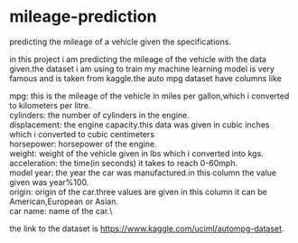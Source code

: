 # mileage-prediction
predicting the mileage of a vehicle given the specifications.

in this project i am predicting the mileage of the vehicle with the data given.the dataset i am using to train my machine learning model is very famous and is taken from kaggle.the auto mpg dataset have columns like 

mpg: this is the mileage of the vehicle in miles per gallon,which i converted to kilometers per litre.\
cylinders: the number of cylinders in the engine.\
displacement: the engine capacity.this data was given in cubic inches which i converted to cubic centimeters\
horsepower: horsepower of the engine.\
weight: weight of the vehicle given in lbs which i converted into kgs.\
acceleration: the time(in seconds) it takes to reach 0-60mph.\
model year: the year the car was manufactured.in this column the value given was year%100.\
origin: origin of the car.three values are given in this column it can be American,European or Asian.\
car name: name of the car.\

the link to the dataset is https://www.kaggle.com/uciml/autompg-dataset.


